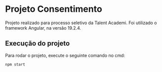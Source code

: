 # Projeto Consentimento

Projeto realizado para processo seletivo da Talent Academi. Foi utilizado o framework Angular, na versão 19.2.4.

## Execução do projeto

Para rodar o projeto, execute o seguinte comando no cmd:

```bash
npm start
```

